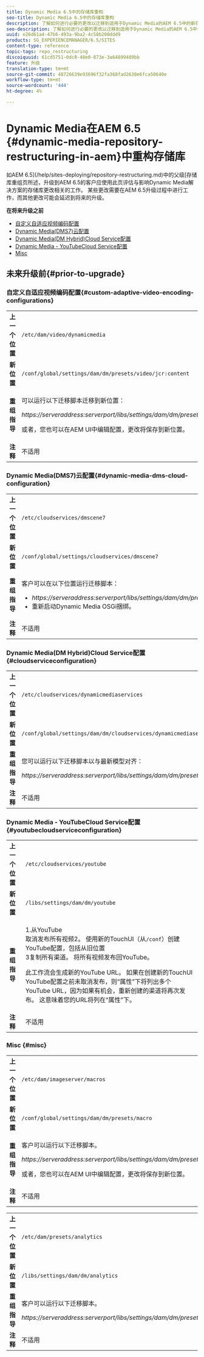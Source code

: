 ```yaml
---
title: Dynamic Media 6.5中的存储库重构
seo-title: Dynamic Media 6.5中的存储库重构
description: 了解如何进行必要的更改以迁移到适用于Dynamic Media的AEM 6.5中的新存储库结构。
seo-description: 了解如何进行必要的更改以迁移到适用于Dynamic Media的AEM 6.5中的新存储库结构。
uuid: e26d61a4-47b6-493a-9ba2-4c58b200ddd9
products: SG_EXPERIENCEMANAGER/6.5/SITES
content-type: reference
topic-tags: repo_restructuring
discoiquuid: 61cd5751-0dc8-48e0-873e-3a64899489bb
feature: 升级
translation-type: tm+mt
source-git-commit: 48726639e93696f32fa368fad2630e6fca50640e
workflow-type: tm+mt
source-wordcount: '444'
ht-degree: 4%

---
```



# Dynamic Media在AEM 6.5 {#dynamic-media-repository-restructuring-in-aem}中重构存储库

如AEM 6.5](/help/sites-deploying/repository-restructuring.md)中的父级[存储库重组页所述，升级到AEM 6.5的客户应使用此页评估与影响Dynamic Media解决方案的存储库更改相关的工作。 某些更改需要在AEM 6.5升级过程中进行工作，而其他更改可能会延迟到将来的升级。

**在将来升级之前**

* [自定义自适应视频编码配置](/help/sites-deploying/dynamicmedia-repository-restructuring-in-aem-6-5.md#custom-adaptive-video-encoding-configurations)
* [Dynamic Media(DMS7)云配置](/help/sites-deploying/dynamicmedia-repository-restructuring-in-aem-6-5.md#dynamic-media-dms-cloud-configuration)
* [Dynamic Media(DM Hybrid)Cloud Service配置](/help/sites-deploying/dynamicmedia-repository-restructuring-in-aem-6-5.md#cloudserviceconfiguration)
* [Dynamic Media - YouTubeCloud Service配置](/help/sites-deploying/dynamicmedia-repository-restructuring-in-aem-6-5.md#youtubecloudserviceconfiguration)
* [Misc](/help/sites-deploying/dynamicmedia-repository-restructuring-in-aem-6-5.md#misc)

## 未来升级前{#prior-to-upgrade}

### 自定义自适应视频编码配置{#custom-adaptive-video-encoding-configurations}

<table>
 <tbody>
  <tr>
   <td><strong>上一个位置</strong></td>
   <td><code>/etc/dam/video/dynamicmedia</code></td>
  </tr>
  <tr>
   <td><strong>新位置</strong></td>
   <td><code>/conf/global/settings/dam/dm/presets/video/jcr:content</code></td>
  </tr>
  <tr>
   <td><strong>重组指导</strong></td>
   <td><p>可以运行以下迁移脚本迁移到新位置：</p> <p><em>https://serveraddress:serverport/libs/settings/dam/dm/presets.migratedmcontent.json</em></p> <p>或者，您也可以在AEM UI中编辑配置，更改将保存到新位置。</p> </td>
  </tr>
  <tr>
   <td><strong>注释</strong></td>
   <td>不适用<br /> </td>
  </tr>
 </tbody>
</table>

### Dynamic Media(DMS7)云配置{#dynamic-media-dms-cloud-configuration}

<table>
 <tbody>
  <tr>
   <td><strong>上一个位置</strong></td>
   <td><code>/etc/cloudservices/dmscene7</code></td>
  </tr>
  <tr>
   <td><strong>新位置</strong></td>
   <td><code>/conf/global/settings/cloudservices/dmscene7</code></td>
  </tr>
  <tr>
   <td><strong>重组指导</strong></td>
   <td><p>客户可以在以下位置运行迁移脚本：<br /> </p>
    <ul>
     <li><em>https://serveraddress:serverport/libs/settings/dam/dm/presets.migratedmcontent.json</em></li>
     <li>重新启动Dynamic Media OSGi捆绑。</li>
    </ul> </td>
  </tr>
  <tr>
   <td><strong>注释</strong></td>
   <td>不适用</td>
  </tr>
 </tbody>
</table>

### Dynamic Media(DM Hybrid)Cloud Service配置{#cloudserviceconfiguration}

<table>
 <tbody>
  <tr>
   <td><strong>上一个位置</strong></td>
   <td><code>/etc/cloudservices/dynamicmediaservices</code></td>
  </tr>
  <tr>
   <td><strong>新位置</strong></td>
   <td><code>/conf/global/settings/dam/dm/cloudservices/dynamicmediaservices</code></td>
  </tr>
  <tr>
   <td><strong>重组指导</strong></td>
   <td><p>您可以运行以下迁移脚本以与最新模型对齐：</p> <p><em>https://serveraddress:serverport/libs/settings/dam/dm/presets.migratedmcontent.jso</em></p> </td>
  </tr>
  <tr>
   <td><strong>注释</strong></td>
   <td>不适用<br /> </td>
  </tr>
 </tbody>
</table>

### Dynamic Media - YouTubeCloud Service配置{#youtubecloudserviceconfiguration}

<table>
 <tbody>
  <tr>
   <td><strong>上一个位置</strong></td>
   <td><code>/etc/cloudservices/youtube</code></td>
  </tr>
  <tr>
   <td><strong>新位置</strong></td>
   <td><code>/libs/settings/dam/dm/youtube</code></td>
  </tr>
  <tr>
   <td><strong>重组指导</strong></td>
   <td><p>1.从YouTube<br />取消发布所有视频2。 使用新的TouchUI（从<code>/conf</code>）创建YouTube配置，包括从旧位置<br /> 3复制所有渠道。 将所有视频发布回YouTube。</p> <p>此工作流会生成新的YouTube URL。 如果在创建新的TouchUI YouTube配置之前未取消发布，则“属性”下将列出多个YouTube URL，因为如果有机会，重新创建的渠道将再次发布。 这意味着您的URL将列在“属性”下。</p> </td>
  </tr>
  <tr>
   <td><strong>注释</strong></td>
   <td>不适用<br /> </td>
  </tr>
 </tbody>
</table>

### Misc {#misc}

<table>
 <tbody>
  <tr>
   <td><strong>上一个位置</strong></td>
   <td><code>/etc/dam/imageserver/macros</code></td>
  </tr>
  <tr>
   <td><strong>新位置</strong></td>
   <td><code>/conf/global/settings/dam/dm/presets/macro</code></td>
  </tr>
  <tr>
   <td><strong>重组指导</strong></td>
   <td><p>客户可以运行以下迁移脚本。</p> <p><em>https://serveraddress:serverport/libs/settings/dam/dm/presets.migratedmcontent.json</em></p> <p>或者，您也可以在AEM UI中编辑配置，更改将保存到新位置。</p> </td>
  </tr>
  <tr>
   <td><strong>注释</strong></td>
   <td>不适用</td>
  </tr>
 </tbody>
</table>

<table>
 <tbody>
  <tr>
   <td><strong>上一个位置</strong></td>
   <td><code>/etc/dam/presets/analytics</code></td>
  </tr>
  <tr>
   <td><strong>新位置</strong></td>
   <td><code>/libs/settings/dam/dm/analytics</code></td>
  </tr>
  <tr>
   <td><strong>重组指导</strong></td>
   <td><p>客户可以运行以下迁移脚本。</p> <p><em>https://serveraddress:serverport/libs/settings/dam/dm/presets.migratedmcontent.json</em></p> </td>
  </tr>
  <tr>
   <td><strong>注释</strong></td>
   <td>不适用</td>
  </tr>
 </tbody>
</table>

